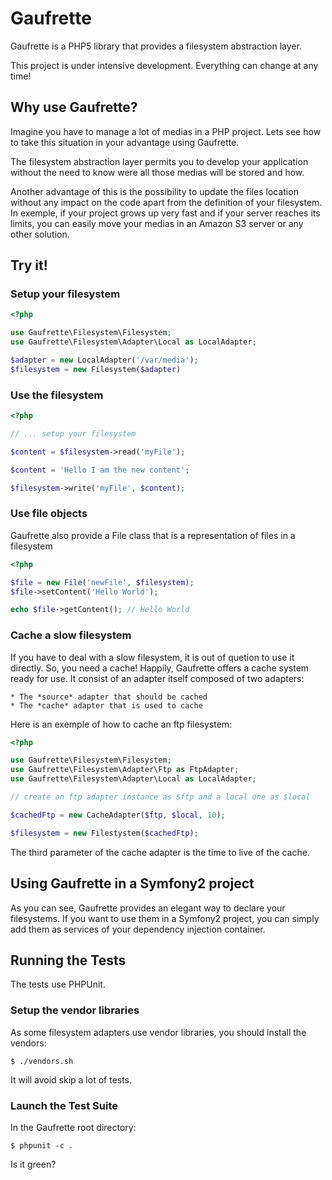 Gaufrette
=========

Gaufrette is a PHP5 library that provides a filesystem abstraction layer.

This project is under intensive development. Everything can change at any time!

Why use Gaufrette?
------------------

Imagine you have to manage a lot of medias in a PHP project. Lets see how to
take this situation in your advantage using Gaufrette.

The filesystem abstraction layer permits you to develop your application without
the need to know were all those medias will be stored and how.

Another advantage of this is the possibility to update the files location
without any impact on the code apart from the definition of your filesystem.
In exemple, if your project grows up very fast and if your server reaches its
limits, you can easily move your medias in an Amazon S3 server or any other
solution.

Try it!
-------

### Setup your filesystem

```php
<?php

use Gaufrette\Filesystem\Filesystem;
use Gaufrette\Filesystem\Adapter\Local as LocalAdapter;

$adapter = new LocalAdapter('/var/media');
$filesystem = new Filesystem($adapter)
```

### Use the filesystem

```php
<?php

// ... setup your filesystem

$content = $filesystem->read('myFile');

$content = 'Hello I am the new content';

$filesystem->write('myFile', $content);
```

### Use file objects

Gaufrette also provide a File class that is a representation of files in a filesystem

```php
<?php

$file = new File('newFile', $filesystem);
$file->setContent('Hello World');

echo $file->getContent(); // Hello World
```

### Cache a slow filesystem

If you have to deal with a slow filesystem, it is out of quetion to use it directly.
So, you need a cache! Happily, Gaufrette offers a cache system ready for use.
It consist of an adapter itself composed of two adapters:

    * The *source* adapter that should be cached
    * The *cache* adapter that is used to cache

Here is an exemple of how to cache an ftp filesystem:

```php
<?php

use Gaufrette\Filesystem\Filesystem;
use Gaufrette\Filesystem\Adapter\Ftp as FtpAdapter;
use Gaufrette\Filesystem\Adapter\Local as LocalAdapter;

// create an ftp adapter instance as $ftp and a local one as $local

$cachedFtp = new CacheAdapter($ftp, $local, 10);

$filesystem = new Filestystem($cachedFtp);
```

The third parameter of the cache adapter is the time to live of the cache.

Using Gaufrette in a Symfony2 project
-------------------------------------

As you can see, Gaufrette provides an elegant way to declare your filesystems.
If you want to use them in a Symfony2 project, you can simply add them as
services of your dependency injection container.

Running the Tests
-----------------

The tests use PHPUnit.

### Setup the vendor libraries

As some filesystem adapters use vendor libraries, you should install the vendors:

    $ ./vendors.sh

It will avoid skip a lot of tests.

### Launch the Test Suite

In the Gaufrette root directory:

    $ phpunit -c .

Is it green?
